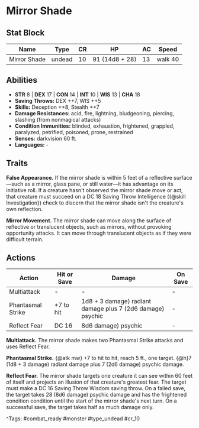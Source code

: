 # Mirror Shade

## Stat Block

| Name | Type | CR | HP | AC | Speed |
|------|------|----|----|----|-------|
| Mirror Shade | undead | 10 | 91 (14d8 + 28) | 13 | walk 40 |

## Abilities

- **STR** 8 | **DEX** 17 | **CON** 14 | **INT** 10 | **WIS** 13 | **CHA** 18
- **Saving Throws:** DEX ++7, WIS ++5  
- **Skills:** Deception ++8, Stealth ++7  
- **Damage Resistances:** acid, fire, lightning, bludgeoning, piercing, slashing (from nonmagical attacks)  
- **Condition Immunities:** blinded, exhaustion, frightened, grappled, paralyzed, petrified, poisoned, prone, restrained  
- **Senses:** darkvision 60 ft.  
- **Languages:** -

## Traits

**False Appearance.** If the mirror shade is within 5 feet of a reflective surface—such as a mirror, glass pane, or still water—it has advantage on its initiative roll. If a creature hasn't observed the mirror shade move or act, that creature must succeed on a DC 18 Saving Throw Intelligence ({@skill Investigation}) check to discern that the mirror shade isn't the creature's own reflection.

**Mirror Movement.** The mirror shade can move along the surface of reflective or translucent objects, such as mirrors, without provoking opportunity attacks. It can move through translucent objects as if they were difficult terrain.


## Actions

| Action | Hit or Save | Damage | On Save |
|--------|--------------|--------|----------|
| Multiattack | - | - | - |
| Phantasmal Strike | +7 to hit | 1d8 + 3 damage) radiant damage plus 7 (2d6 damage) psychic | - |
| Reflect Fear | DC 16 | 8d6 damage) psychic | - |

**Multiattack.** The mirror shade makes two Phantasmal Strike attacks and uses Reflect Fear.

**Phantasmal Strike.** {@atk mw} +7 to hit to hit, reach 5 ft., one target. {@h}7 (1d8 + 3 damage) radiant damage plus 7 (2d6 damage) psychic damage.

**Reflect Fear.** The mirror shade targets one creature it can see within 60 feet of itself and projects an illusion of that creature's greatest fear. The target must make a DC 16 Saving Throw Wisdom saving throw. On a failed save, the target takes 28 (8d6 damage) psychic damage and has the frightened condition condition until the start of the mirror shade's next turn. On a successful save, the target takes half as much damage only.


^Tags: #combat_ready #monster #type_undead #cr_10